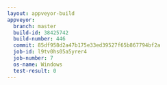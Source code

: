 ```yaml
---
layout: appveyor-build
appveyor:
  branch: master
  build-id: 38425742
  build-number: 446
  commit: 85df958d2a47b175e33ed39527f65b867794bf2a
  job-id: l9tv0hs05a5yrer4
  job-number: 7
  os-name: Windows
  test-result: 0
---
```

